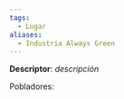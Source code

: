 ```yaml
---
tags:
  - Lugar
aliases:
  - Industria Always Green
---
```

**Descriptor**: *descripción*

Pobladores: 

